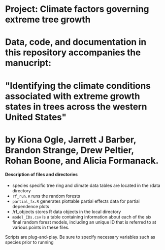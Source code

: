 # Project: Climate factors governing extreme tree growth
# Data, code, and documentation in this repository accompanies the manucript:
# "Identifying the climate conditions associated with extreme growth states in trees across the western United States"
# by Kiona Ogle, Jarrett J Barber, Brandon Strange, Drew Peltier, Rohan Boone, and Alicia Formanack.

#### Description of files and directories

 - species specific tree ring and climate data tables are located in the /data directory
 - `rf_run.R` runs the random forests
 - `partial_fx.R` generates plottable partial effects data for partial dependence plots
 - /rf_objects stores R data objects in the local directory
 - `model_IDs.csv` is a table containing information about each of the six final random forest models, including an unique ID that is referred to at various points in these files.

Scripts are plug-and-play. Be sure to specify necessary variables such as species prior to running
